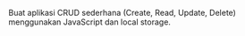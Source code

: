 Buat aplikasi CRUD sederhana (Create, Read, Update, Delete) menggunakan JavaScript dan local storage.
